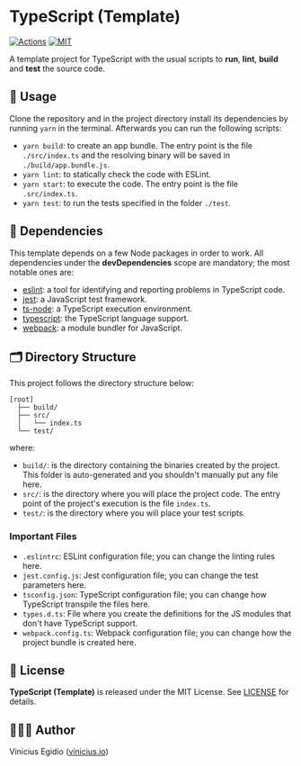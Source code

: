 # TypeScript (Template)

[![Actions](https://github.com/vegidio/template-typescript/workflows/test/badge.svg)](https://github.com/vegidio/template-typescript/actions)
[![MIT](https://img.shields.io/badge/license-MIT-blue)](https://choosealicense.com/licenses/mit/)

A template project for TypeScript with the usual scripts to **run**, **lint**, **build** and **test** the source code.

## 🤖 Usage

Clone the repository and in the project directory install its dependencies by running `yarn` in the terminal. Afterwards you can run the following scripts:

- `yarn build`: to create an app bundle. The entry point is the file `./src/index.ts` and the resolving binary will be saved in `./build/app.bundle.js`.
- `yarn lint`: to statically check the code with ESLint.
- `yarn start`: to execute the code. The entry point is the file `.src/index.ts`.
- `yarn test`: to run the tests specified in the folder `./test`.

## 🧩 Dependencies

This template depends on a few Node packages in order to work. All dependencies under the __devDependencies__ scope are mandatory; the most notable ones are:

- [eslint](https://www.npmjs.com/package/eslint): a tool for identifying and reporting problems in TypeScript code.
- [jest](https://www.npmjs.com/package/jest): a JavaScript test framework.
- [ts-node](https://www.npmjs.com/package/ts-node): a TypeScript execution environment.
- [typescript](https://www.npmjs.com/package/typescript): the TypeScript language support.
- [webpack](https://www.npmjs.com/package/webpack): a module bundler for JavaScript.

## 🗂 Directory Structure

This project follows the directory structure below:

```
[root]
  ├── build/
  ├── src/
  │   └── index.ts
  └── test/
```

where:

- `build/`: is the directory containing the binaries created by the project. This folder is auto-generated and you shouldn't manually put any file here.
- `src/`: is the directory where you will place the project code. The entry point of the project's execution is the file `index.ts`.
- `test/`: is the directory where you will place your test scripts.

### Important Files

- `.eslintrc`: ESLint configuration file; you can change the linting rules here.
- `jest.config.js`: Jest configuration file; you can change the test parameters here.
- `tsconfig.json`: TypeScript configuration file; you can change how TypeScript transpile the files here.
- `types.d.ts`: File where you create the definitions for the JS modules that don't have TypeScript support.
- `webpack.config.ts`: Webpack configuration file; you can change how the project bundle is created here.

## 📝 License

**TypeScript (Template)** is released under the MIT License. See [LICENSE](LICENSE.txt) for details.

## 👨🏾‍💻 Author

Vinicius Egidio ([vinicius.io](http://vinicius.io))